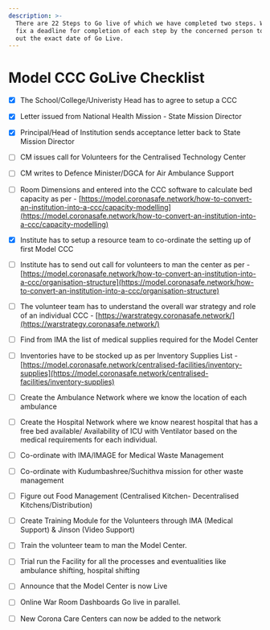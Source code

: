 ```yaml
---
description: >-
  There are 22 Steps to Go live of which we have completed two steps. We need to
  fix a deadline for completion of each step by the concerned person to figure
  out the exact date of Go Live.
---
```


# Model CCC GoLive Checklist

* [x] The School/College/Univeristy Head has to agree to setup a CCC
* [x] Letter issued from National Health Mission - State Mission Director
* [x] Principal/Head of Institution sends acceptance letter back to State Mission Director
* [ ] CM issues call for Volunteers for the Centralised Technology Center
* [ ] CM writes to Defence Minister/DGCA for Air Ambulance Support
* [ ] Room Dimensions and entered into the CCC software to calculate bed capacity as per - [https://model.coronasafe.network/how-to-convert-an-institution-into-a-ccc/capacity-modelling](https://model.coronasafe.network/how-to-convert-an-institution-into-a-ccc/capacity-modelling)
* [x] Institute has to setup a resource team to co-ordinate the setting up of first Model CCC
* [ ] Institute has to send out call for volunteers to man the center as per -[https://model.coronasafe.network/how-to-convert-an-institution-into-a-ccc/organisation-structure](https://model.coronasafe.network/how-to-convert-an-institution-into-a-ccc/organisation-structure)
* [ ] The volunteer team has to understand the overall war strategy and role of an individual CCC - [https://warstrategy.coronasafe.network/](https://warstrategy.coronasafe.network/)
* [ ] Find from IMA the list of medical supplies required for the Model Center
* [ ] Inventories have to be stocked up as per Inventory Supplies List - [https://model.coronasafe.network/centralised-facilities/inventory-supplies](https://model.coronasafe.network/centralised-facilities/inventory-supplies)
* [ ] Create the Ambulance Network where we know the location of each ambulance
* [ ] Create the Hospital Network where we know nearest hospital that has a free bed available/ Availability of ICU with Ventilator based on the medical requirements for each individual.
* [ ] Co-ordinate with IMA/IMAGE for Medical Waste Management
* [ ] Co-ordinate with Kudumbashree/Suchithva mission for other waste management
* [ ] Figure out Food Management \(Centralised Kitchen- Decentralised Kitchens/Distribution\)
* [ ] Create Training Module for the Volunteers through IMA \(Medical Support\) & Jinson \(Video Support\)
* [ ] Train the volunteer team to man the Model Center.
* [ ] Trial run the Facility for all the processes and eventualities like ambulance shifting, hospital shifting
* [ ] Announce that the Model Center is now Live
* [ ] Online War Room Dashboards Go live in parallel.
* [ ] New Corona Care Centers can now be added to the network

